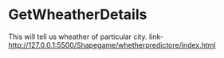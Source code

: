 # GetWheatherDetails
This will tell us wheather of particular city.
link-http://127.0.0.1:5500/Shapegame/whetherpredictore/index.html
